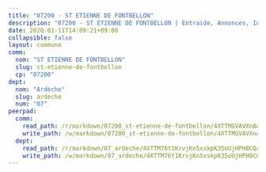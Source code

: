 ```yaml
---
title: "07200 - ST ETIENNE DE FONTBELLON"
description: "07200 - ST ETIENNE DE FONTBELLON | Entraide, Annonces, Initiatives"
date: 2020-01-11T14:09:21+09:00
collapsible: false
layout: commune
comm:
  nom: "ST ETIENNE DE FONTBELLON"
  slug: st-etienne-de-fontbellon
  cp: "07200"
dept:
  nom: "Ardèche"
  slug: ardeche
  num: "07"
peerpad:
  comm:
    read_path: /r/markdown/07200_st-etienne-de-fontbellon/4XTTMGVAVXnAqbzJpHkixyELY7amqjSxKUgUEjaU9hH5WGFAo
    write_path: /w/markdown/07200_st-etienne-de-fontbellon/4XTTMGVAVXnAqbzJpHkixyELY7amqjSxKUgUEjaU9hH5WGFAo-K3TgUtFxJ1cXMSCBUp1e2NUsygHzhQSt6FjbQ2gLfZqsN7Er3CJ2spPMkssQ6g3EAZNcsisBZfXZaL9WXzxfjXPx5sa197gzZFmBZdcveg4QVVawjgjdRLgUpRkqVrSUacu4XeP9
  dept:
    read_path: /r/markdown/07_ardeche/4XTTM76t1KrvjKn5xskpK35oUjHPH8CQaLdMsC4TVbgaVPp9H
    write_path: /w/markdown/07_ardeche/4XTTM76t1KrvjKn5xskpK35oUjHPH8CQaLdMsC4TVbgaVPp9H-K3TgTz6XqMtb1TG26LozWQGWzYCmeEroVRKKCBntm7SADEzfC88gC5qx4GzHEVb3Y3CHH1FRtgCq45v9wokwFBFS6YysdmDNnD29f5C4C6FuF2ZpCUFJZY3XzmFx1kWscUwpw6qR
---
```


